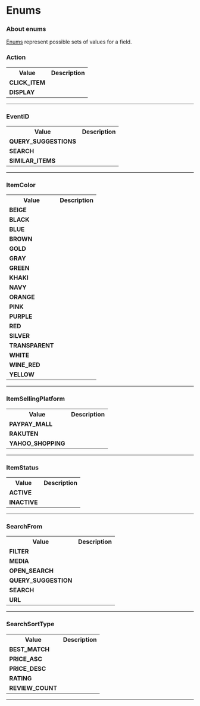 # Enums

### About enums

[Enums](https://graphql.github.io/graphql-spec/June2018/#sec-Enums) represent possible sets of values for a field.

### Action



<table>
  <tr>
    <th>Value</th>
    <th>Description</th>
  </tr>
  <tr>
    <td><strong>CLICK_ITEM</strong></td>
    <td></td>
  </tr>
  <tr>
    <td><strong>DISPLAY</strong></td>
    <td></td>
  </tr>
</table>

---

### EventID



<table>
  <tr>
    <th>Value</th>
    <th>Description</th>
  </tr>
  <tr>
    <td><strong>QUERY_SUGGESTIONS</strong></td>
    <td></td>
  </tr>
  <tr>
    <td><strong>SEARCH</strong></td>
    <td></td>
  </tr>
  <tr>
    <td><strong>SIMILAR_ITEMS</strong></td>
    <td></td>
  </tr>
</table>

---

### ItemColor



<table>
  <tr>
    <th>Value</th>
    <th>Description</th>
  </tr>
  <tr>
    <td><strong>BEIGE</strong></td>
    <td></td>
  </tr>
  <tr>
    <td><strong>BLACK</strong></td>
    <td></td>
  </tr>
  <tr>
    <td><strong>BLUE</strong></td>
    <td></td>
  </tr>
  <tr>
    <td><strong>BROWN</strong></td>
    <td></td>
  </tr>
  <tr>
    <td><strong>GOLD</strong></td>
    <td></td>
  </tr>
  <tr>
    <td><strong>GRAY</strong></td>
    <td></td>
  </tr>
  <tr>
    <td><strong>GREEN</strong></td>
    <td></td>
  </tr>
  <tr>
    <td><strong>KHAKI</strong></td>
    <td></td>
  </tr>
  <tr>
    <td><strong>NAVY</strong></td>
    <td></td>
  </tr>
  <tr>
    <td><strong>ORANGE</strong></td>
    <td></td>
  </tr>
  <tr>
    <td><strong>PINK</strong></td>
    <td></td>
  </tr>
  <tr>
    <td><strong>PURPLE</strong></td>
    <td></td>
  </tr>
  <tr>
    <td><strong>RED</strong></td>
    <td></td>
  </tr>
  <tr>
    <td><strong>SILVER</strong></td>
    <td></td>
  </tr>
  <tr>
    <td><strong>TRANSPARENT</strong></td>
    <td></td>
  </tr>
  <tr>
    <td><strong>WHITE</strong></td>
    <td></td>
  </tr>
  <tr>
    <td><strong>WINE_RED</strong></td>
    <td></td>
  </tr>
  <tr>
    <td><strong>YELLOW</strong></td>
    <td></td>
  </tr>
</table>

---

### ItemSellingPlatform



<table>
  <tr>
    <th>Value</th>
    <th>Description</th>
  </tr>
  <tr>
    <td><strong>PAYPAY_MALL</strong></td>
    <td></td>
  </tr>
  <tr>
    <td><strong>RAKUTEN</strong></td>
    <td></td>
  </tr>
  <tr>
    <td><strong>YAHOO_SHOPPING</strong></td>
    <td></td>
  </tr>
</table>

---

### ItemStatus



<table>
  <tr>
    <th>Value</th>
    <th>Description</th>
  </tr>
  <tr>
    <td><strong>ACTIVE</strong></td>
    <td></td>
  </tr>
  <tr>
    <td><strong>INACTIVE</strong></td>
    <td></td>
  </tr>
</table>

---

### SearchFrom



<table>
  <tr>
    <th>Value</th>
    <th>Description</th>
  </tr>
  <tr>
    <td><strong>FILTER</strong></td>
    <td></td>
  </tr>
  <tr>
    <td><strong>MEDIA</strong></td>
    <td></td>
  </tr>
  <tr>
    <td><strong>OPEN_SEARCH</strong></td>
    <td></td>
  </tr>
  <tr>
    <td><strong>QUERY_SUGGESTION</strong></td>
    <td></td>
  </tr>
  <tr>
    <td><strong>SEARCH</strong></td>
    <td></td>
  </tr>
  <tr>
    <td><strong>URL</strong></td>
    <td></td>
  </tr>
</table>

---

### SearchSortType



<table>
  <tr>
    <th>Value</th>
    <th>Description</th>
  </tr>
  <tr>
    <td><strong>BEST_MATCH</strong></td>
    <td></td>
  </tr>
  <tr>
    <td><strong>PRICE_ASC</strong></td>
    <td></td>
  </tr>
  <tr>
    <td><strong>PRICE_DESC</strong></td>
    <td></td>
  </tr>
  <tr>
    <td><strong>RATING</strong></td>
    <td></td>
  </tr>
  <tr>
    <td><strong>REVIEW_COUNT</strong></td>
    <td></td>
  </tr>
</table>

---
